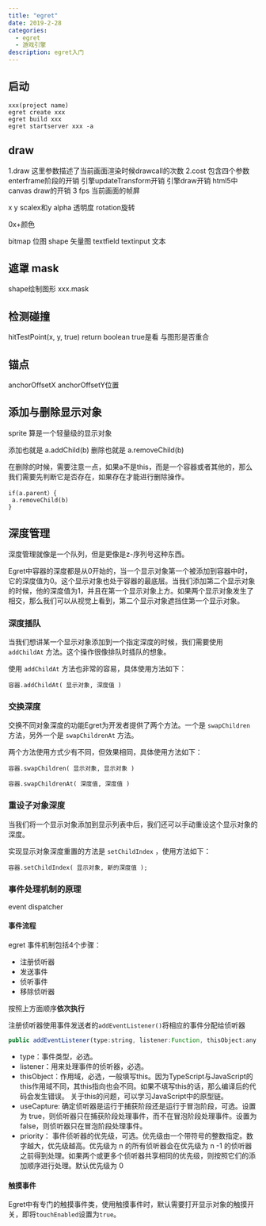 ```yaml
---
title: "egret"
date: 2019-2-28
categories:
  - egret
  - 游戏引擎
description: egret入门
---
```


## 启动

```CLI
xxx(project name)
egret create xxx
egret build xxx
egret startserver xxx -a
```

## draw
1.draw 这里参数描述了当前画面渲染时候drawcall的次数
2.cost 包含四个参数 enterframe阶段的开销
引擎updateTransform开销
引擎draw开销
html5中canvas draw的开销
3 fps 当前画面的帧屏

x y scalex和y alpha 透明度 rotation旋转

0x+颜色

bitmap 位图
shape 矢量图
textfield
textinput 文本

## 遮罩 mask

shape绘制图形
xxx.mask

## 检测碰撞

hitTestPoint(x, y, true)
return boolean
true是看 与图形是否重合

## 锚点

anchorOffsetX anchorOffsetY位置

## 添加与删除显示对象

sprite 算是一个轻量级的显示对象

添加也就是 a.addChild(b)
删除也就是 a.removeChild(b)

在删除的时候，需要注意一点，如果a不是this，而是一个容器或者其他的，那么我们需要先判断它是否存在，如果存在才能进行删除操作。
```
if(a.parent）{
 a.removeChild(b)
}
```
## 深度管理

深度管理就像是一个队列，但是更像是z-序列号这种东西。

Egret中容器的深度都是从0开始的，当一个显示对象第一个被添加到容器中时，它的深度值为0。这个显示对象也处于容器的最底层。当我们添加第二个显示对象的时候，他的深度值为1，并且在第一个显示对象上方。如果两个显示对象发生了相交，那么我们可以从视觉上看到，第二个显示对象遮挡住第一个显示对象。

### 深度插队

当我们想讲某一个显示对象添加到一个指定深度的时候，我们需要使用 `addChildAt` 方法。这个操作很像排队时插队的想象。

使用 `addChildAt` 方法也非常的容易，具体使用方法如下：

`容器.addChildAt( 显示对象, 深度值 )`

### 交换深度

交换不同对象深度的功能Egret为开发者提供了两个方法。一个是 `swapChildren` 方法，另外一个是 `swapChildrenAt` 方法。

两个方法使用方式少有不同，但效果相同，具体使用方法如下：

`容器.swapChildren( 显示对象, 显示对象 )`

`容器.swapChildrenAt( 深度值, 深度值 )`


### 重设子对象深度

当我们将一个显示对象添加到显示列表中后，我们还可以手动重设这个显示对象的深度。

实现显示对象深度重置的方法是 `setChildIndex` ，使用方法如下：

`容器.setChildIndex( 显示对象, 新的深度值 );`

### 事件处理机制的原理

event dispatcher

#### 事件流程
egret 事件机制包括4个步骤：

-  注册侦听器
- 发送事件
- 侦听事件
- 移除侦听器

按照上方面顺序**依次执行**

注册侦听器使用事件发送者的`addEventListener()`将相应的事件分配给侦听器

```js
public addEventListener(type:string, listener:Function, thisObject:any, useCapture:boolean = false, priority:number = 0)
```

*   type：事件类型，必选。
*   listener：用来处理事件的侦听器，必选。
*   thisObject：作用域，必选，一般填写this。因为TypeScript与JavaScript的this作用域不同，其this指向也会不同。如果不填写this的话，那么编译后的代码会发生错误。 关于this的问题，可以学习JavaScript中的原型链。
*   useCapture: 确定侦听器是运行于捕获阶段还是运行于冒泡阶段，可选。设置为 true，则侦听器只在捕获阶段处理事件，而不在冒泡阶段处理事件。设置为 false，则侦听器只在冒泡阶段处理事件。
*   priority： 事件侦听器的优先级，可选。优先级由一个带符号的整数指定。数字越大，优先级越高。优先级为 n 的所有侦听器会在优先级为 n -1 的侦听器之前得到处理。如果两个或更多个侦听器共享相同的优先级，则按照它们的添加顺序进行处理。默认优先级为 0

#### 触摸事件

Egret中有专门的触摸事件类，使用触摸事件时，默认需要打开显示对象的触摸开关，即将`touchEnabled`设置为`true`。






